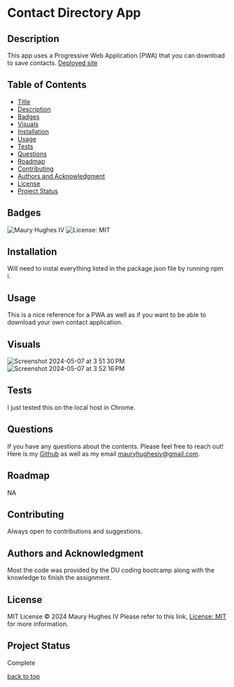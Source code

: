<a id="title"></a>
# Contact Directory App 

<a id="description"></a>
## Description
This app uses a Progressive Web Application (PWA) that you can download to save contacts.
[Deployed site](https://deployed-contact-directory-app.onrender.com)

## Table of Contents
- [Title](#title)
- [Description](#description)
- [Badges](#badges)
- [Visuals](#visuals)
- [Installation](#installation)
- [Usage](#usage)
- [Tests](#tests)
- [Questions](#questions)
- [Roadmap](#roadmap)
- [Contributing](#contributing)
- [Authors and Acknowledgment](#acknowledgment)
- [License](#license)
- [Project Status](#status)

<a id="badges"></a>
## Badges
![Maury Hughes IV](https://img.shields.io/badge/Maury%20Hughes%20IV-5A2BE2)
![License: MIT](https://img.shields.io/badge/License-MIT-yellow.svg)

<a id="installation"></a>
## Installation
Will need to instal everything listed in the package.json file by running npm i.

<a id="usage"></a>
## Usage
This is a nice reference for a PWA as well as if you want to be able to download your own contact application.

<a id="Visuals"></a>
## Visuals
![Screenshot 2024-05-07 at 3 51 30 PM](https://github.com/MauryIV/deployed-contact-directory-app/assets/146037880/17205bf1-24a0-4f5a-83bd-df22f09ec8ad)
![Screenshot 2024-05-07 at 3 52 16 PM](https://github.com/MauryIV/deployed-contact-directory-app/assets/146037880/f4647a3b-f651-4b36-b3ec-e9cc707872ed)

<a id="tests"></a>
## Tests
I just tested this on the local host in Chrome.

<a id="questions"></a>
## Questions
If you have any questions about the contents. Please feel free to reach out!
Here is my [Github](https://github.com/MauryIV) as well as my email <mauryhughesiv@gmail.com>.

<a id="roadmap"></a>
## Roadmap
NA

<a id="contributing"></a>
## Contributing
Always open to contributions and suggestions.

<a id="acknowledgment"></a>
## Authors and Acknowledgment
Most the code was provided by the DU coding bootcamp along with the knowledge to finish the assignment.

<a id="license"></a>
## License
MIT License © 2024 Maury Hughes IV
Please refer to this link, [License: MIT](https://opensource.org/licenses/MIT) for more information.

<a id="status"></a>
## Project Status
Complete

[back to top](#title)
